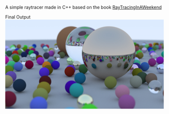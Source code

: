 A simple raytracer made in C++ based on the book 
[RayTracingInAWeekend](https://raytracing.github.io/books/RayTracingInOneWeekend.html) 

Final Output
![alt text](https://github.com/Nitish-K15/RayTacingInAWeekend/blob/master/RayTracingInOneWeekend/image.jpg)
